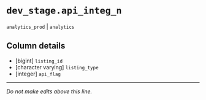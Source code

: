 # `dev_stage.api_integ_n`
`analytics_prod` | `analytics`

## Column details
* [bigint]    `listing_id`
* [character varying] `listing_type`
* [integer]   `api_flag`

-------------------------------------------------------------------------------
*Do not make edits above this line.*
